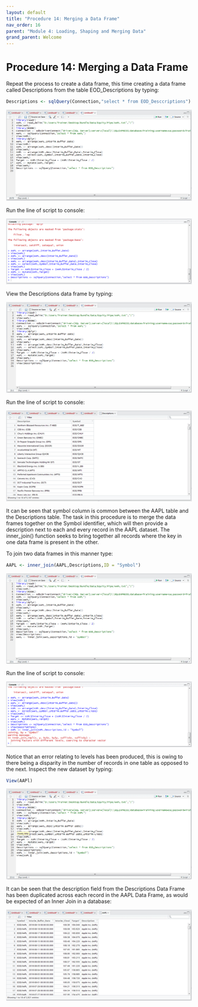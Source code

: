 ```yaml
---
layout: default
title: "Procedure 14: Merging a Data Frame"
nav_order: 16
parent: "Module 4: Loading, Shaping and Merging Data"
grand_parent: Welcome
---
```


# Procedure 14: Merging a Data Frame

Repeat the process to create a data frame, this time creating a data frame called Descriptions from the table EOD_Descriptions by typing:

``` r
Descriptions <- sqlQuery(Connection,"select * from EOD_Desccriptions")
```

![img.png](img.png)

Run the line of script to console:

![img_1.png](img_1.png)

View the Descriptions data frame by typing:

![img_2.png](img_2.png)

Run the line of script to console:

![img_3.png](img_3.png)

It can be seen that symbol column is common between the AAPL table and the Descriptions table.
The task in this procedure is to merge the data frames together on the Symbol identifier, which will then provide a description next to each and every record in the AAPL dataset.  The inner_join() function seeks to bring together all records where the key in one data frame is present in the other.

To join two data frames in this manner type:

``` r
AAPL <- inner_join(AAPL,Descriptions,ID = "Symbol")
```

![img_4.png](img_4.png)

Run the line of script to console:

![img_5.png](img_5.png)

Notice that an error relating to levels has been produced, this is owing to there being a disparity in the number of records in one table as opposed to the next.  Inspect the new dataset by typing:

``` r
View(AAPl)
```

![img_6.png](img_6.png)

It can be seen that the description field from the Descriptions Data Frame has been duplicated across each record in the AAPL Data Frame, as would be expected of an Inner Join in a database:

![img_7.png](img_7.png)